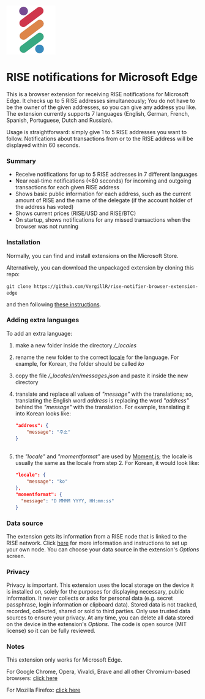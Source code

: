 ![alt text](https://github.com/VergillR/rise-notifier-browser-extension-edge/blob/master/icons/riseicon_128.png "RISE logo extension")
# RISE notifications for Microsoft Edge

This is a browser extension for receiving RISE notifications for Microsoft Edge.
It checks up to 5 RISE addresses simultaneously; You do not have to be the owner of the given addresses, so you can give any address you like. The extension currently supports 7 languages (English, German, French, Spanish, Portuguese, Dutch and Russian).

Usage is straightforward: simply give 1 to 5 RISE addresses you want to follow. Notifications about transactions from or to the RISE address will be displayed within 60 seconds.

### Summary
* Receive notifications for up to 5 RISE addresses in 7 different languages
* Near real-time notifications (<60 seconds) for incoming and outgoing transactions for each given RISE address
* Shows basic public information for each address, such as the current amount of RISE and the name of the delegate (if the account holder of the address has voted)
* Shows current prices (RISE/USD and RISE/BTC)
* On startup, shows notifications for any missed transactions when the browser was not running

### Installation
Normally, you can find and install extensions on the Microsoft Store.

Alternatively, you can download the unpackaged extension by cloning this repo:

`git clone https://github.com/VergillR/rise-notifier-browser-extension-edge`

and then following [these instructions](https://docs.microsoft.com/en-us/microsoft-edge/extensions/guides/adding-and-removing-extensions).

### Adding extra languages
To add an extra language:
1. make a new folder inside the directory */_locales*
2. rename the new folder to the correct [locale](https://developer.chrome.com/webstore/i18n#localeTable) for the language. For example, for Korean, the folder should be called *ko*
3. copy the file */_locales/en/messages.json* and paste it inside the new directory
4. translate and replace all values of _"message"_ with the translations; so, translating the English word _address_ is replacing the word _"address"_ behind the _"message"_ with the translation. For example, translating it into Korean looks like:

    ```json
    "address": {
        "message": "주소"
    }
  
5. the _"locale"_ and _"momentformat"_ are used by [Moment.js](http://momentjs.com/); the locale is usually the same as the locale from step 2. For Korean, it would look like:

    ```json
    "locale": {
        "message": "ko"
    },
    "momentformat": {
      "message": "D MMMM YYYY, HH:mm:ss"
    }


### Data source
The extension gets its information from a RISE node that is linked to the RISE network. Click [here](https://github.com/RiseVision/rise-node/wiki/How-To-Install-The-TypeScript-Core.-(-=1.0.0)) for more information and instructions to set up your own node. You can choose your data source in the extension's *Options* screen.


### Privacy
Privacy is important. This extension uses the local storage on the device it is installed on, solely for the purposes for displaying necessary, public information. It never collects or asks for personal data (e.g. secret passphrase, login information or clipboard data). Stored data is not tracked, recorded, collected, shared or sold to third parties. Only use trusted data sources to ensure your privacy. At any time, you can delete all data stored on the device in the extension's *Options*. The code is open source (MIT license) so it can be fully reviewed.

### Notes
This extension only works for Microsoft Edge.

For Google Chrome, Opera, Vivaldi, Brave and all other Chromium-based browsers: [click here](https://github.com/VergillR/rise-notifier-browser-extension)

For Mozilla Firefox: [click here](https://github.com/VergillR/rise-notifier-browser-extension-firefox)
